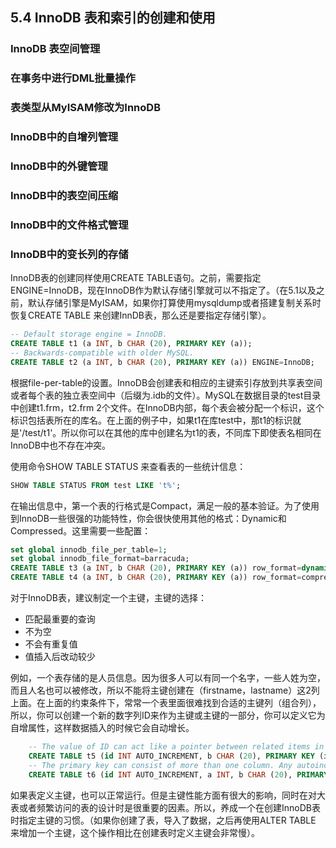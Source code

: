 ## 5.4 InnoDB 表和索引的创建和使用
### InnoDB 表空间管理
### 在事务中进行DML批量操作
### 表类型从MyISAM修改为InnoDB
### InnoDB中的自增列管理
### InnoDB中的外键管理
### InnoDB中的表空间压缩
### InnoDB中的文件格式管理
### InnoDB中的变长列的存储
InnoDB表的创建同样使用CREATE TABLE语句。之前，需要指定ENGINE=InnoDB，现在InnoDB作为默认存储引擎就可以不指定了。（在5.1以及之前，默认存储引擎是MyISAM，如果你打算使用mysqldump或者搭建复制关系时恢复CREATE TABLE 来创建InnDB表，那么还是要指定存储引擎）。

```sql
-- Default storage engine = InnoDB.
CREATE TABLE t1 (a INT, b CHAR (20), PRIMARY KEY (a));
-- Backwards-compatible with older MySQL.
CREATE TABLE t2 (a INT, b CHAR (20), PRIMARY KEY (a)) ENGINE=InnoDB;
```

根据file-per-table的设置。InnoDB会创建表和相应的主键索引存放到共享表空间或者每个表的独立表空间中（后缀为.idb的文件）。MySQL在数据目录的test目录中创建t1.frm，t2.frm 2个文件。在InnoDB内部，每个表会被分配一个标识，这个标识包括表所在的库名。在上面的例子中，如果t1在库test中，那t1的标识就是'/test/t1'。所以你可以在其他的库中创建名为t1的表，不同库下即使表名相同在InnoDB中也不存在冲突。

使用命令SHOW TABLE STATUS 来查看表的一些统计信息：

```sql
SHOW TABLE STATUS FROM test LIKE 't%';
```

在输出信息中，第一个表的行格式是Compact，满足一般的基本验证。为了使用到InnoDB一些很强的功能特性，你会很快使用其他的格式：Dynamic和Compressed。这里需要一些配置：

```sql
set global innodb_file_per_table=1;
set global innodb_file_format=barracuda;
CREATE TABLE t3 (a INT, b CHAR (20), PRIMARY KEY (a)) row_format=dynamic;
CREATE TABLE t4 (a INT, b CHAR (20), PRIMARY KEY (a)) row_format=compressed;
```
对于InnoDB表，建议制定一个主键，主键的选择：

* 匹配最重要的查询
* 不为空
* 不会有重复值
* 值插入后改动较少

例如，一个表存储的是人员信息。因为很多人可以有同一个名字，一些人姓为空，而且人名也可以被修改，所以不能将主键创建在（firstname，lastname）这2列上面。在上面的约束条件下，常常一个表里面很难找到合适的主键列（组合列），所以，你可以创建一个新的数字列ID来作为主键或主键的一部分，你可以定义它为自增属性，这样数据插入的时候它会自动增长。
	
```sql
	-- The value of ID can act like a pointer between related items in different tables.
	CREATE TABLE t5 (id INT AUTO_INCREMENT, b CHAR (20), PRIMARY KEY (id));
	-- The primary key can consist of more than one column. Any autoinc column must come 	first.
	CREATE TABLE t6 (id INT AUTO_INCREMENT, a INT, b CHAR (20), PRIMARY KEY (id,a));
```

如果表定义主键，也可以正常运行。但是主键性能方面有很大的影响，同时在对大表或者频繁访问的表的设计时是很重要的因素。所以，养成一个在创建InnoDB表时指定主键的习惯。（如果你创建了表，导入了数据，之后再使用ALTER TABLE 来增加一个主键，这个操作相比在创建表时定义主键会非常慢）。